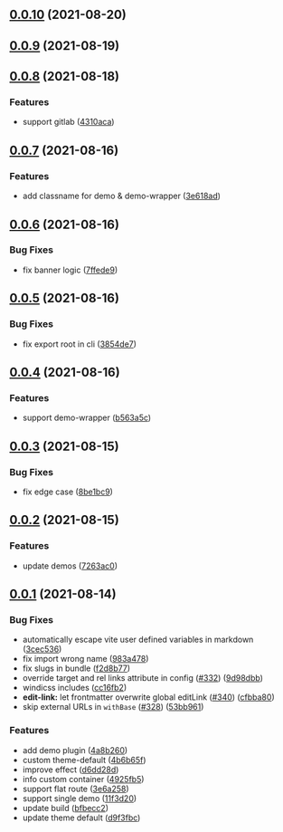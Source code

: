 ## [0.0.10](https://github.com/zouhangwithsweet/fisand-doc/compare/v0.0.9...v0.0.10) (2021-08-20)

## [0.0.9](https://github.com/zouhangwithsweet/fisand-doc/compare/v0.0.8...v0.0.9) (2021-08-19)

## [0.0.8](https://github.com/vuejs/vitepress/compare/v0.0.7...v0.0.8) (2021-08-18)

### Features

- support gitlab ([4310aca](https://github.com/vuejs/vitepress/commit/4310aca3a4e30560cddb001a6600c2c5562dd2e5))

## [0.0.7](https://github.com/vuejs/vitepress/compare/v0.0.6...v0.0.7) (2021-08-16)

### Features

- add classname for demo & demo-wrapper ([3e618ad](https://github.com/vuejs/vitepress/commit/3e618adc0ba3161ccfe806a7d2f7931bf7916388))

## [0.0.6](https://github.com/vuejs/vitepress/compare/v0.0.5...v0.0.6) (2021-08-16)

### Bug Fixes

- fix banner logic ([7ffede9](https://github.com/vuejs/vitepress/commit/7ffede92188d3d1bcbf3d87698f69b0a6f41cd97))

## [0.0.5](https://github.com/vuejs/vitepress/compare/v0.0.4...v0.0.5) (2021-08-16)

### Bug Fixes

- fix export root in cli ([3854de7](https://github.com/vuejs/vitepress/commit/3854de7f7b910725126209c1b1b1f9af9f6aabf5))

## [0.0.4](https://github.com/vuejs/vitepress/compare/v0.0.3...v0.0.4) (2021-08-16)

### Features

- support demo-wrapper ([b563a5c](https://github.com/vuejs/vitepress/commit/b563a5cc9babdc084a4572337b00f656beda0fb1))

## [0.0.3](https://github.com/vuejs/vitepress/compare/v0.0.2...v0.0.3) (2021-08-15)

### Bug Fixes

- fix edge case ([8be1bc9](https://github.com/vuejs/vitepress/commit/8be1bc9a6e2f49a5e275f60797802feaa4cf0476))

## [0.0.2](https://github.com/vuejs/vitepress/compare/v0.0.1...v0.0.2) (2021-08-15)

### Features

- update demos ([7263ac0](https://github.com/vuejs/vitepress/commit/7263ac08b6413c75ac5f0878d86babcfd629e389))

## [0.0.1](https://github.com/vuejs/vitepress/compare/v0.15.5...v0.0.1) (2021-08-14)

### Bug Fixes

- automatically escape vite user defined variables in markdown ([3cec536](https://github.com/vuejs/vitepress/commit/3cec536c1f3d5d027ee16cd0629f84461e565096))
- fix import wrong name ([983a478](https://github.com/vuejs/vitepress/commit/983a4789c62eafbcac8ae3d3b809001b77dc5f60))
- fix slugs in bundle ([f2d8b77](https://github.com/vuejs/vitepress/commit/f2d8b7779a7d0f05bc3490b62629666a8c47530b))
- override target and rel links attribute in config ([#332](https://github.com/vuejs/vitepress/issues/332)) ([9d98dbb](https://github.com/vuejs/vitepress/commit/9d98dbbe60d477a78d6dc0e80d16fdddedcd4ed5))
- windicss includes ([cc16fb2](https://github.com/vuejs/vitepress/commit/cc16fb262d981fb93672aa0534289367432969c1))
- **edit-link:** let frontmatter overwrite global editLink ([#340](https://github.com/vuejs/vitepress/issues/340)) ([cfbba80](https://github.com/vuejs/vitepress/commit/cfbba80a0a6e33bcb2ca3d4450fb9624dcd6d140))
- skip external URLs in `withBase` ([#328](https://github.com/vuejs/vitepress/issues/328)) ([53bb961](https://github.com/vuejs/vitepress/commit/53bb961a925cbafe53730450c5b069e255b54e03))

### Features

- add demo plugin ([4a8b260](https://github.com/vuejs/vitepress/commit/4a8b260ccf4fe7f5f03146d87cec7c72feac89b4))
- custom theme-default ([4b6b65f](https://github.com/vuejs/vitepress/commit/4b6b65f48cae85d204a6e88b9fad2c6a8c4c00b6))
- improve effect ([d6dd28d](https://github.com/vuejs/vitepress/commit/d6dd28d808c76a6f6edd00ca6edcd7b024670eb4))
- info custom container ([4925fb5](https://github.com/vuejs/vitepress/commit/4925fb5c29c59b7e17d050ab4346f71afc0463cd))
- support flat route ([3e6a258](https://github.com/vuejs/vitepress/commit/3e6a25821fffac9471d721d328de770f78f4e49e))
- support single demo ([11f3d20](https://github.com/vuejs/vitepress/commit/11f3d2010f737c3bdad7a249cd6497f6c0bbbf29))
- update build ([bfbecc2](https://github.com/vuejs/vitepress/commit/bfbecc232bc10634561ca490aeb0ee7cb3c5a06c))
- update theme default ([d9f3fbc](https://github.com/vuejs/vitepress/commit/d9f3fbcd227bd9326dea5937e9dea1a8b31cd55a))
